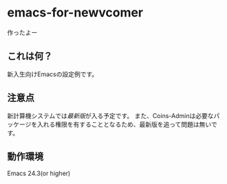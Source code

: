 emacs-for-newvcomer
===================
作ったよー



これは何？
----------
新入生向けEmacsの設定例です。

注意点
------
新計算機システムでは*最新版*が入る予定です。
また、Coins-Adminは必要なパッケージを入れる権限を有することとなるため、最新版を追って問題は無いです。



動作環境
--------
Emacs 24.3(or higher)
